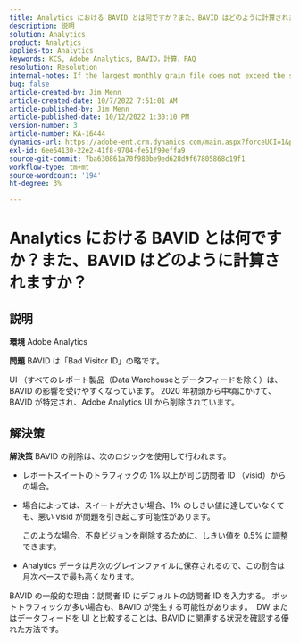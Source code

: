 ```yaml
---
title: Analytics における BAVID とは何ですか？また、BAVID はどのように計算されますか？
description: 説明
solution: Analytics
product: Analytics
applies-to: Analytics
keywords: KCS, Adobe Analytics, BAVID，計算，FAQ
resolution: Resolution
internal-notes: If the largest monthly grain file does not exceed the size threshold (250MB default), we do not examine the suite for bad visids.
bug: false
article-created-by: Jim Menn
article-created-date: 10/7/2022 7:51:01 AM
article-published-by: Jim Menn
article-published-date: 10/12/2022 1:30:10 PM
version-number: 3
article-number: KA-16444
dynamics-url: https://adobe-ent.crm.dynamics.com/main.aspx?forceUCI=1&pagetype=entityrecord&etn=knowledgearticle&id=83dccec7-1446-ed11-bba1-000d3a3064b8
exl-id: 6ee54130-22e2-41f8-9704-fe51f99effa9
source-git-commit: 7ba630861a70f980be9ed628d9f67805868c19f1
workflow-type: tm+mt
source-wordcount: '194'
ht-degree: 3%

---
```


# Analytics における BAVID とは何ですか？また、BAVID はどのように計算されますか？

## 説明


<b>環境</b>
Adobe Analytics

<b>問題</b>
BAVID は「Bad Visitor ID」の略です。

UI （すべてのレポート製品（Data Warehouseとデータフィードを除く）は、BAVID の影響を受けやすくなっています。
2020 年初頭から中頃にかけて、BAVID が特定され、Adobe Analytics UI から削除されています。






## 解決策


<b>解決策</b>
BAVID の削除は、次のロジックを使用して行われます。

- レポートスイートのトラフィックの 1% 以上が同じ訪問者 ID （visid）からの場合。
- 場合によっては、スイートが大きい場合、1% のしきい値に達していなくても、悪い visid が問題を引き起こす可能性があります。

  このような場合、不良ビジョンを削除するために、しきい値を 0.5% に調整できます。
- Analytics データは月次のグレインファイルに保存されるので、この割合は月次ベースで最も高くなります。


BAVID の一般的な理由：訪問者 ID にデフォルトの訪問者 ID を入力する。 ボットトラフィックが多い場合も、BAVID が発生する可能性があります。 
DW またはデータフィードを UI と比較することは、BAVID に関連する状況を確認する優れた方法です。
